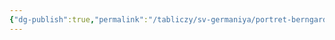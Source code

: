 ```yaml
---
{"dg-publish":true,"permalink":"/tabliczy/sv-germaniya/portret-berngarda-fon-rejzena/","dgPassFrontmatter":true}
---
```



